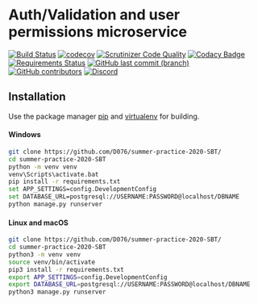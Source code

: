 # Auth/Validation and user permissions microservice

[![Build Status](https://travis-ci.com/D076/summer-practice-2020-SBT.svg?branch=nightlyVersion)](https://travis-ci.com/D076/summer-practice-2020-SBT)
[![codecov](https://codecov.io/gh/D076/summer-practice-2020-SBT/branch/nightlyVersion/graph/badge.svg)](https://codecov.io/gh/D076/summer-practice-2020-SBT)
[![Scrutinizer Code Quality](https://scrutinizer-ci.com/g/D076/summer-practice-2020-SBT/badges/quality-score.png?b=nightlyVersion)](https://scrutinizer-ci.com/g/D076/summer-practice-2020-SBT/?branch=nightlyVersion)
[![Codacy Badge](https://app.codacy.com/project/badge/Grade/caf52ef7185f43d48e1017f9a6686126)](https://www.codacy.com/manual/D076/summer-practice-2020-SBT?utm_source=github.com&amp;utm_medium=referral&amp;utm_content=D076/summer-practice-2020-SBT&amp;utm_campaign=Badge_Grade)
[![Requirements Status](https://requires.io/github/D076/summer-practice-2020-SBT/requirements.svg?branch=nightlyVersion)](https://requires.io/github/D076/summer-practice-2020-SBT/requirements/?branch=nightlyVersion)
[![GitHub last commit (branch)](https://img.shields.io/github/last-commit/D076/summer-practice-2020-SBT/nightlyVersion)](https://github.com/D076/summer-practice-2020-SBT/commits/nightlyVersion)
[![GitHub contributors](https://img.shields.io/github/contributors/d076/summer-practice-2020-SBT)](https://github.com/D076/summer-practice-2020-SBT/graphs/contributors)
[![Discord](https://img.shields.io/discord/315390629997838349?color=Blue&label=Discord)](https://discord.gg/ks5pT6U)

## Installation

Use the paсkage manager [pip](https://pip.pypa.io/en/stable/) and [virtualenv](https://virtualenv.pypa.io/en/latest/) for building.

#### Windows
```bash
git clone https://github.com/D076/summer-practice-2020-SBT/
cd summer-practice-2020-SBT
python -m venv venv
venv\Scripts\activate.bat
pip install -r requirements.txt
set APP_SETTINGS=config.DevelopmentConfig
set DATABASE_URL=postgresql://USERNAME:PASSWORD@localhost/DBNAME
python manage.py runserver
```

#### Linux and macOS
```bash
git clone https://github.com/D076/summer-practice-2020-SBT/
cd summer-practice-2020-SBT
python3 -m venv venv
source venv/bin/activate
pip3 install -r requirements.txt
export APP_SETTINGS=config.DevelopmentConfig
export DATABASE_URL=postgresql://USERNAME:PASSWORD@localhost/DBNAME
python3 manage.py runserver
```
